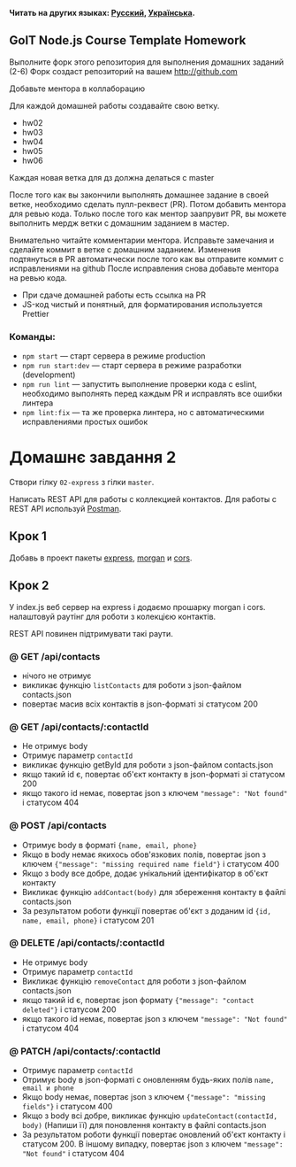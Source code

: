 **Читать на других языках: [Русский](readme.md), [Українська](README.ua.md).**

## GoIT Node.js Course Template Homework

Выполните форк этого репозитория для выполнения домашних заданий (2-6) Форк
создаст репозиторий на вашем http://github.com

Добавьте ментора в коллаборацию

Для каждой домашней работы создавайте свою ветку.

- hw02
- hw03
- hw04
- hw05
- hw06

Каждая новая ветка для дз должна делаться с master

После того как вы закончили выполнять домашнее задание в своей ветке, необходимо
сделать пулл-реквест (PR). Потом добавить ментора для ревью кода. Только после
того как ментор заапрувит PR, вы можете выполнить мердж ветки с домашним
заданием в мастер.

Внимательно читайте комментарии ментора. Исправьте замечания и сделайте коммит в
ветке с домашним заданием. Изменения подтянуться в PR автоматически после того
как вы отправите коммит с исправлениями на github После исправления снова
добавьте ментора на ревью кода.

- При сдаче домашней работы есть ссылка на PR
- JS-код чистый и понятный, для форматирования используется Prettier

### Команды:

- `npm start` &mdash; старт сервера в режиме production
- `npm run start:dev` &mdash; старт сервера в режиме разработки (development)
- `npm run lint` &mdash; запустить выполнение проверки кода с eslint, необходимо
  выполнять перед каждым PR и исправлять все ошибки линтера
- `npm lint:fix` &mdash; та же проверка линтера, но с автоматическими
  исправлениями простых ошибок

# Домашнє завдання 2

Створи гілку `02-express` з гілки `master`.

Написать REST API для работы с коллекцией контактов. Для работы с REST API
используй [Postman](https://www.getpostman.com/).

## Крок 1

Добавь в проект пакеты [express](https://www.npmjs.com/package/express),
[morgan](https://www.npmjs.com/package/morgan) и
[cors](https://www.npmjs.com/package/cors).

## Крок 2

У index.js веб сервер на express і додаємо прошарку morgan і cors. налаштовуй
раутінг для роботи з колекцією контактів.

REST API повинен підтримувати такі раути.

### @ GET /api/contacts

- нічого не отримує
- викликає функцію `listContacts` для роботи з json-файлом contacts.json
- повертає масив всіх контактів в json-форматі зі статусом 200

### @ GET /api/contacts/:contactId

- Не отримує body
- Отримує параметр `contactId`
- викликає функцію getById для роботи з json-файлом contacts.json
- якщо такий id є, повертає об'єкт контакту в json-форматі зі статусом 200
- якщо такого id немає, повертає json з ключем `"message": "Not found"` і
  статусом 404

### @ POST /api/contacts

- Отримує body в форматі `{name, email, phone}`
- Якщо в body немає якихось обов'язкових полів, повертає json з ключем
  `{"message": "missing required name field"}` і статусом 400
- Якщо з body все добре, додає унікальний ідентифікатор в об'єкт контакту
- Викликає функцію `addContact(body)` для збереження контакту в файлі
  contacts.json
- За результатом роботи функції повертає об'єкт з доданим id
  `{id, name, email, phone}` і статусом 201

### @ DELETE /api/contacts/:contactId

- Не отримує body
- Отримує параметр `contactId`
- Викликає функцію `removeContact` для роботи з json-файлом contacts.json
- якщо такий id є, повертає json формату `{"message": "contact deleted"}` і
  статусом 200
- якщо такого id немає, повертає json з ключем `"message": "Not found"` і
  статусом 404

### @ PATCH /api/contacts/:contactId

- Отримує параметр `contactId`
- Отримує body в json-форматі c оновленням будь-яких полів `name, email и phone`
- Якщо body немає, повертає json з ключем `{"message": "missing fields"}` і
  статусом 400
- Якщо з body всі добре, викликає функцію `updateContact(contactId, body)`
  (Напиши її) для поновлення контакту в файлі contacts.json
- За результатом роботи функції повертає оновлений об'єкт контакту і
  статусом 200. В іншому випадку, повертає json з ключем
  `"message": "Not found"` і статусом 404

